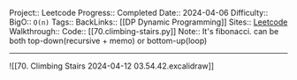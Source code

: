 Project:: Leetcode
Progress:: Completed
Date:: 2024-04-06
Difficulty:: 
BigO:: `O(n)`
Tags:: 
BackLinks:: [[DP Dynamic Programming]]
Sites:: [Leetcode](https://leetcode.com/problems/climbing-stairs/description/)
Walkthrough:: 
Code:: [[70.climbing-stairs.py]]
Note:: It's fibonacci. can be both top-down(recursive + memo) or bottom-up(loop)

---
![[70. Climbing Stairs 2024-04-12 03.54.42.excalidraw]]